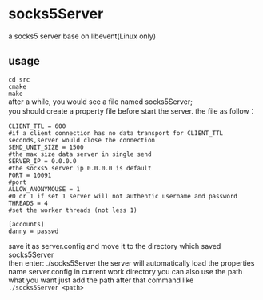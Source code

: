 # socks5Server
a socks5 server base on libevent(Linux only) 
## usage
`cd src`  
`cmake`  
`make`  
after a while, you would see a file named socks5Server;  
you should create a property file before start the server. the file as follow：  
```
CLIENT_TTL = 600 
#if a client connection has no data transport for CLIENT_TTL seconds,server would close the connection 
SEND_UNIT_SIZE = 1500
#the max size data server in single send
SERVER_IP = 0.0.0.0
#the socks5 server ip 0.0.0.0 is default
PORT = 10091
#port
ALLOW_ANONYMOUSE = 1
#0 or 1 if set 1 server will not authentic username and password
THREADS = 4 
#set the worker threads (not less 1)

[accounts]
danny = passwd  
```
save it as server.config and move it to the directory which saved socks5Server  
then enter: ./socks5Server the server will automatically load the properties name server.config in current work directory you can also use the path what you want just add the path after that command like  
`./socks5Server <path>`
